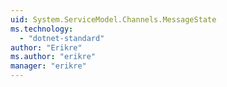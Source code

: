 ```yaml
---
uid: System.ServiceModel.Channels.MessageState
ms.technology: 
  - "dotnet-standard"
author: "Erikre"
ms.author: "erikre"
manager: "erikre"
---
```

